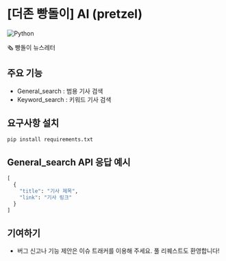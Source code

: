 # [더존 빵돌이] AI (pretzel)

![Python](https://img.shields.io/badge/python-3.12+-blue.svg)

🗞️ 빵돌이 뉴스레터

## 주요 기능

- General_search : 범용 기사 검색
- Keyword_search : 키워드 기사 검색

## 요구사항 설치
```bash
pip install requirements.txt
```

## General_search API 응답 예시
```python
[
  {
    "title": "기사 제목",
    "link": "기사 링크"
  }
]
```

## 기여하기

- 버그 신고나 기능 제안은 이슈 트래커를 이용해 주세요. 풀 리퀘스트도 환영합니다!
